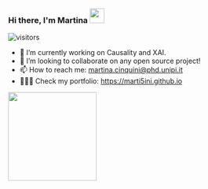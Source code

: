 ### Hi there, I'm Martina <img src="https://raw.githubusercontent.com/MartinHeinz/MartinHeinz/master/wave.gif" width="30px">

 ![visitors](https://visitor-badge.glitch.me/badge?page_id=marti5ini&left_color=black&right_color=blue)

- 🔭 I’m currently working on Causality and XAI.
- 👯 I’m looking to collaborate on any open source project!
- 📫 How to reach me: martina.cinquini@phd.unipi.it
- 👩🏽‍💻 Check my portfolio: https://marti5ini.github.io 


<img height="180em" src="https://github-readme-stats.vercel.app/api?username=marti5ini&show_icons=true&hide_border=true&&count_private=true&include_all_commits=true" />


